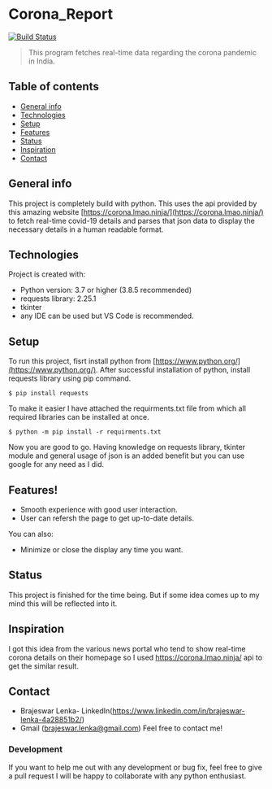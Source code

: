 # Corona_Report

[![Build Status](https://travis-ci.org/joemccann/dillinger.svg?branch=master)](https://travis-ci.org/joemccann/dillinger)

>This program fetches real-time data regarding the corona pandemic in India.
## Table of contents
* [General info](#general-info)
* [Technologies](#technologies)
* [Setup](#setup)
* [Features](#features)
* [Status](#status)
* [Inspiration](#inspiration)
* [Contact](#contact)

## General info
This project is completely build with python. This uses the api provided by this amazing website [https://corona.lmao.ninja/](https://corona.lmao.ninja/) to fetch real-time covid-19 details and parses that json data to display the necessary details in a human readable format.
	
## Technologies
Project is created with:
* Python version: 3.7 or higher (3.8.5 recommended)
* requests library: 2.25.1
* tkinter
* any IDE can be used but VS Code is recommended.
	
## Setup
To run this project, fisrt install python from [https://www.python.org/](https://www.python.org/).
After successful installation of python, install requests library using pip command.
```
$ pip install requests
```
To make it easier I have attached the requirments.txt file from which all required libraries can be installed at once.
```
$ python -m pip install -r requirments.txt
```

Now you are good to go. Having knowledge on requests library, tkinter module and general usage of json is an added benefit but you can use google for any need as I did.

## Features!

  - Smooth experience with good user interaction.
  - User can refersh the page to get up-to-date details.


You can also:
  - Minimize or close the display any time you want.


## Status
This project is finished for the time being. But if some idea comes up to my mind this will be reflected into it.

## Inspiration
I got this idea from the various news portal who tend to show real-time corona details on their homepage so I used https://corona.lmao.ninja/ api to get the similar result. 

## Contact
- Brajeswar Lenka- LinkedIn(https://www.linkedin.com/in/brajeswar-lenka-4a28851b2/)
- Gmail (brajeswar.lenka@gmail.com) Feel free to contact me!

### Development
If you want to help me out with any development or bug fix, feel free to give a pull request I will be happy to collaborate with any python enthusiast.

